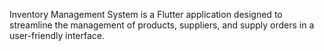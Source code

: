 Inventory Management System is a Flutter application designed to streamline the management of products, suppliers, and supply orders in a user-friendly interface.
